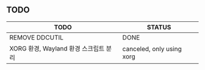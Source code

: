 ## TODO

| TODO           | STATUS |
|----------------|--------|
| REMOVE DDCUTIL | DONE   |
| XORG 환경, Wayland 환경 스크립트 분리 | canceled, only using xorg |

